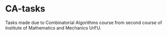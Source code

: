 # CA-tasks
Tasks made due to Combinatorial Algorithms course from second course of Institute of Mathematics and Mechanics UrFU.
